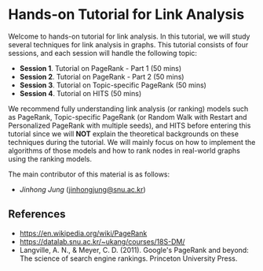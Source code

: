 # Hands-on Tutorial for Link Analysis

Welcome to hands-on tutorial for link analysis. 
In this tutorial, we will study several techniques for link analysis in graphs. 
This tutorial consists of four sessions, and each session will handle the following topic:

* **Session 1**. Tutorial on PageRank - Part 1 (50 mins)
* **Session 2**. Tutorial on PageRank - Part 2 (50 mins)
* **Session 3**. Tutorial on Topic-specific PageRank (50 mins)
* **Session 4**. Tutorial on HITS (50 mins)

We recommend fully understanding link analysis (or ranking) models such as PageRank, Topic-specific PageRank (or Random Walk with Restart and Personalized PageRank with multiple seeds), and HITS before entering this tutorial since we will **NOT** explain the theoretical backgrounds on these techniques during the tutorial. 
We will mainly focus on how to implement the algorithms of those models and how to rank nodes in real-world graphs using the ranking models. 

The main contributor of this material is as follows:
* *Jinhong Jung* (jinhongjung@snu.ac.kr)

## References
* https://en.wikipedia.org/wiki/PageRank
* https://datalab.snu.ac.kr/~ukang/courses/18S-DM/
* Langville, A. N., & Meyer, C. D. (2011). Google's PageRank and beyond: The science of search engine rankings. Princeton University Press.

